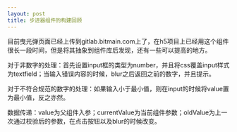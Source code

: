 ```yaml
---
layout: post
title: 步进器组件的构建回顾
---
```


目前曳光弹页面已经上传到gitlab.bitmain.com上了，在h5项目上已经用这个组件很长一段时间，但是将其抽象到组件库后发现，还有一些可以提高的地方。

对于非数字的处理：首先设置input框的类型为number，并且将css覆盖input样式为textfield；当输入错误内容的时候，blur之后返回之前的数字，并且提示。

对于不符合规范的数字的处理：如果输入小于最小值，则在input的时候将value置为最小值，反之亦然。

数据传递：value为父组件入参；currentValue为当前组件参数；oldValue为上一次通过校验后的参数，在点击按钮以及blur的时候改变。